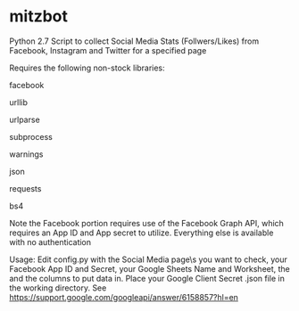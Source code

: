 # mitzbot
Python 2.7 Script to collect Social Media Stats (Follwers/Likes) from Facebook, Instagram and Twitter for a specified page

Requires the following non-stock libraries:

facebook

urllib

urlparse

subprocess

warnings


json

requests

bs4

Note the Facebook portion requires use of the Facebook Graph API, which requires an App ID and App secret to utilize.  Everything else is available with no authentication


Usage:
Edit config.py with the Social Media page\s you want to check,  your Facebook App ID and Secret, your Google Sheets Name and Worksheet, the and the columns to put data in.  Place your Google Client Secret .json file in the working directory.  See https://support.google.com/googleapi/answer/6158857?hl=en
